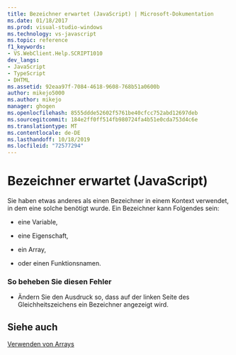 ```yaml
---
title: Bezeichner erwartet (JavaScript) | Microsoft-Dokumentation
ms.date: 01/18/2017
ms.prod: visual-studio-windows
ms.technology: vs-javascript
ms.topic: reference
f1_keywords:
- VS.WebClient.Help.SCRIPT1010
dev_langs:
- JavaScript
- TypeScript
- DHTML
ms.assetid: 92eaa97f-7084-4618-9608-768b51a0600b
author: mikejo5000
ms.author: mikejo
manager: ghogen
ms.openlocfilehash: 8555ddde52602f5761be40cfcc752abd12697deb
ms.sourcegitcommit: 184e2ff0ff514fb980724fa4b51e0cda753d4c6e
ms.translationtype: MT
ms.contentlocale: de-DE
ms.lasthandoff: 10/18/2019
ms.locfileid: "72577294"
---
```

# <a name="expected-identifier-javascript"></a>Bezeichner erwartet (JavaScript)
Sie haben etwas anderes als einen Bezeichner in einem Kontext verwendet, in dem eine solche benötigt wurde. Ein Bezeichner kann Folgendes sein:  
  
- eine Variable,  
  
- eine Eigenschaft,  
  
- ein Array,  
  
- oder einen Funktionsnamen.  
  
### <a name="to-correct-this-error"></a>So beheben Sie diesen Fehler  
  
- Ändern Sie den Ausdruck so, dass auf der linken Seite des Gleichheitszeichens ein Bezeichner angezeigt wird.  
  
## <a name="see-also"></a>Siehe auch  
 [Verwenden von Arrays](../../javascript/advanced/using-arrays-javascript.md)